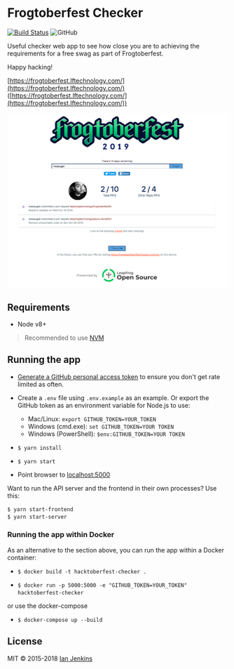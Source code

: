 # Frogtoberfest Checker

[![Build Status](https://travis-ci.org/jenkoian/hacktoberfest-checker.svg?branch=master)](https://travis-ci.org/jenkoian/hacktoberfest-checker)
![GitHub](https://img.shields.io/github/license/mashape/apistatus.svg)

Useful checker web app to see how close you are to achieving the requirements for a free swag as part of Frogtoberfest.

Happy hacking!

[https://frogtoberfest.lftechnology.com/](https://frogtoberfest.lftechnology.com/)
([https://frogtoberfest.lftechnology.com/](https://frogtoberfest.lftechnology.com/))

![Screenshot](frogtoberfest-checker.png)

## Requirements

* Node v8+

> Recommended to use [NVM](https://github.com/creationix/nvm)

## Running the app

* [Generate a GitHub personal access token](https://github.com/settings/tokens/new?scopes=&description=Hacktoberfest%20Checker) to ensure you don't get rate limited as often.

* Create a `.env` file using `.env.example` as an example. Or export the GitHub token as an environment variable for Node.js to use:
   * Mac/Linux: `export GITHUB_TOKEN=YOUR_TOKEN`
   * Windows (cmd.exe): `set GITHUB_TOKEN=YOUR TOKEN`
   * Windows (PowerShell): `$env:GITHUB_TOKEN=YOUR TOKEN`

* `$ yarn install`

* `$ yarn start`

* Point browser to [localhost:5000](http://localhost:5000)

Want to run the API server and the frontend in their own processes? Use this:
```bash
$ yarn start-frontend
$ yarn start-server
```

### Running the app within Docker

As an alternative to the section above, you can run the app within a Docker container:

* `$ docker build -t hacktoberfest-checker .`

* `$ docker run -p 5000:5000 -e "GITHUB_TOKEN=YOUR_TOKEN" hacktoberfest-checker`

or use the docker-compose

* `$ docker-compose up --build`

## License

MIT © 2015-2018 [Ian Jenkins](https://github.com/jenkoian)
